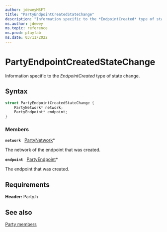 ```yaml
---
author: jdeweyMSFT
title: "PartyEndpointCreatedStateChange"
description: "Information specific to the *EndpointCreated* type of state change."
ms.author: jdewey
ms.topic: reference
ms.prod: playfab
ms.date: 03/11/2022
---
```


# PartyEndpointCreatedStateChange  

Information specific to the *EndpointCreated* type of state change.  

## Syntax  
  
```cpp
struct PartyEndpointCreatedStateChange {  
    PartyNetwork* network;  
    PartyEndpoint* endpoint;  
}  
```
  
### Members  
  
**`network`** &nbsp; [PartyNetwork](../classes/PartyNetwork/partynetwork.md)*  
  
The network of the endpoint that was created.
  
**`endpoint`** &nbsp; [PartyEndpoint](../classes/PartyEndpoint/partyendpoint.md)*  
  
The endpoint that was created.
  
  
## Requirements  
  
**Header:** Party.h
  
## See also  
[Party members](../party_members.md)  

  
  
